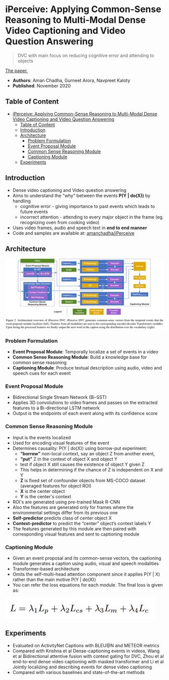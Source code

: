 # iPerceive: Applying Common-Sense Reasoning to Multi-Modal Dense Video Captioning and Video Question Answering

> DVC with main focus on reducing cognitive error and attending to objects

[The paper.](https://arxiv.org/abs/2011.07735)
 - **Authors**: Aman Chadha, Gurneet Arora, Navpreet Kaloty
 - **Published**: November 2020


<!-- TABLE OF CONTENT -->
## Table of Content
- [iPerceive: Applying Common-Sense Reasoning to Multi-Modal Dense Video Captioning and Video Question Answering](#iperceive-applying-common-sense-reasoning-to-multi-modal-dense-video-captioning-and-video-question-answering)
  - [Table of Content](#table-of-content)
  - [Introduction](#introduction)
  - [Architecture](#architecture)
    - [Problem Formulation](#problem-formulation)
    - [Event Proposal Module](#event-proposal-module)
    - [Common Sense Reasoning Module](#common-sense-reasoning-module)
    - [Captioning Module](#captioning-module)
  - [Experiments](#experiments)


<!-- Introduction -->
## Introduction
* Dense video captioning and Video question answering
* Aims to understand the "why" between the events **P(Y | do(X))** by handling 
  * cognitive error - giving importance to past events which leads to future events
  * incorrect attention - attending to every major object in the frame (eg. recognizing oven from cooking video)
* Uses video frames, audio and speech text in **end to end manner**
* Code and samples are available at: [amanchadha/iPerceive](https://github.com/amanchadha/iPerceive)

<!-- Architecture -->
## Architecture
![architecture](assets/architecture.png)

<!-- Problem Formulation -->
### Problem Formulation
* **Event Proposal Module**: Temporally localize a set of events in a video
* **Common Sense Reasoning Module**: Build a knowledge base for common sense reasoning
* **Captioning Module**: Produce textual description using audio, video and speech cues for each event


<!-- EventProposalModule -->
### Event Proposal Module

* Bidirectional Single Stream Network (Bi-SST)
* Applies 3D convolutions to video frames and passes on the extracted features to a Bi-directional LSTM network
* Output is the endpoints of each event along with its confidence score


<!-- CommonSenseReasoningModule -->
### Common Sense Reasoning Module

* Input is the events localized
* Used for encoding visual features of the event
* Determines causality: P(Y | do(X)) using borrow-put experiment:
  * **“borrow”** non-local context, say an object Z from another event, 
  * **“put”** Z in the context of object X and object Y 
  * test if object X still causes the existence of object Y given Z
  * This helps in determining if the chance of Z is independent on X and Y
  * **Z** is fixed set of confounder objects from MS-COCO dataset (averaged features for object ROI)
  * **X** is the center object
  * **Y** is the center's context
* ROI's are generated using pre-trained Mask R-CNN
* Also the features are generated only for frames where the environmental settings differ from its previous one
* **Self-predictor** predicts class of center object X
* **Context-predictor** to predict the “center” object’s context labels Y
* The features generated by this module are then paired with corresponding visual features and sent to captioning module


<!-- CaptioningModule -->
### Captioning Module

* Given an event proposal and its common-sense vectors, the captioning module generates a caption using audio, visual and speech modalities
* Transformer-based architecture
* Omits the self-multi-head attention component since it applies P(Y | X) rather than the main motive P(Y | do(X))
* You can refer the loss equations for each module. The final loss is given as:

![loss](assets/loss.png)


<!-- Experiments -->
## Experiments
* Evaluated on ActivityNet Captions with BLEU@N and METEOR metrics
* Compared with Krishna et al Dense-captioning events in videos, Wang et al Bidirectional attentive fusion with context gating for
DVC, Zhou et al end-to-end dense video captioning with masked transformer and Li et al Jointly localizing and describing events for dense video captioning
* Compared with various baselines and state-of-the-art methods